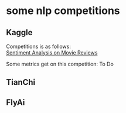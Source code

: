 # some nlp competitions 

## Kaggle
Competitions is as follows:  
[Sentiment Analysis on Movie Reviews](https://www.kaggle.com/c/sentiment-analysis-on-movie-reviews)

Some metrics get on this competition: To Do 


## TianChi 



## FlyAi 
